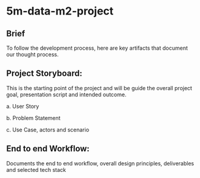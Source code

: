 # 5m-data-m2-project
## Brief

To follow the development process, here are key artifacts that document our thought process.

## **Project Storyboard:**

This is the starting point of the project and will be guide the overall project goal, presentation script and intended outcome.

a. User Story

b. Problem Statement

c. Use Case, actors and scenario

## **End to end Workflow:**

Documents the end to end workflow, overall design principles, deliverables and selected tech stack

